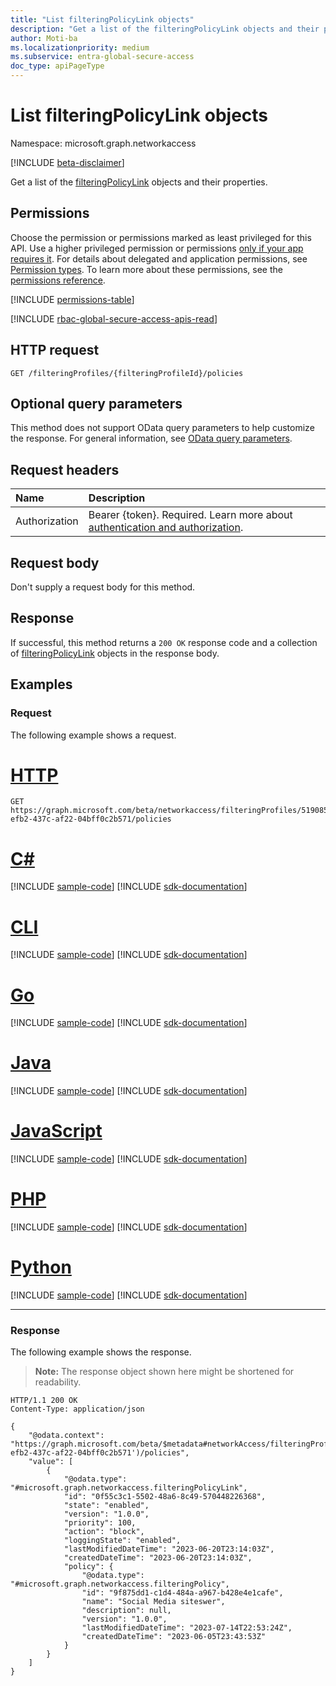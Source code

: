 ```yaml
---
title: "List filteringPolicyLink objects"
description: "Get a list of the filteringPolicyLink objects and their properties."
author: Moti-ba
ms.localizationpriority: medium
ms.subservice: entra-global-secure-access
doc_type: apiPageType
---
```


# List filteringPolicyLink objects
Namespace: microsoft.graph.networkaccess

[!INCLUDE [beta-disclaimer](../../includes/beta-disclaimer.md)]

Get a list of the [filteringPolicyLink](../resources/networkaccess-filteringpolicylink.md) objects and their properties.

## Permissions
Choose the permission or permissions marked as least privileged for this API. Use a higher privileged permission or permissions [only if your app requires it](/graph/permissions-overview#best-practices-for-using-microsoft-graph-permissions). For details about delegated and application permissions, see [Permission types](/graph/permissions-overview#permission-types). To learn more about these permissions, see the [permissions reference](/graph/permissions-reference).

<!-- { "blockType": "permissions", "name": "networkaccess_filteringpolicylink_list" } -->
[!INCLUDE [permissions-table](../includes/permissions/networkaccess-filteringpolicylink-list-permissions.md)]

[!INCLUDE [rbac-global-secure-access-apis-read](../includes/rbac-for-apis/rbac-global-secure-access-apis-read.md)]

## HTTP request

<!-- {
  "blockType": "ignored"
}
-->
``` http
GET /filteringProfiles/{filteringProfileId}/policies
```

## Optional query parameters
This method does not support OData query parameters to help customize the response. For general information, see [OData query parameters](/graph/query-parameters).

## Request headers
|Name|Description|
|:---|:---|
|Authorization|Bearer {token}. Required. Learn more about [authentication and authorization](/graph/auth/auth-concepts).|

## Request body
Don't supply a request body for this method.

## Response

If successful, this method returns a `200 OK` response code and a collection of [filteringPolicyLink](../resources/networkaccess-filteringpolicylink.md) objects in the response body.

## Examples

### Request
The following example shows a request.
# [HTTP](#tab/http)
<!-- {
  "blockType": "request",
  "name": "list_filteringpolicylink"
}
-->
``` http
GET https://graph.microsoft.com/beta/networkaccess/filteringProfiles/519085fd-efb2-437c-af22-04bff0c2b571/policies
```

# [C#](#tab/csharp)
[!INCLUDE [sample-code](../includes/snippets/csharp/list-filteringpolicylink-csharp-snippets.md)]
[!INCLUDE [sdk-documentation](../includes/snippets/snippets-sdk-documentation-link.md)]

# [CLI](#tab/cli)
[!INCLUDE [sample-code](../includes/snippets/cli/list-filteringpolicylink-cli-snippets.md)]
[!INCLUDE [sdk-documentation](../includes/snippets/snippets-sdk-documentation-link.md)]

# [Go](#tab/go)
[!INCLUDE [sample-code](../includes/snippets/go/list-filteringpolicylink-go-snippets.md)]
[!INCLUDE [sdk-documentation](../includes/snippets/snippets-sdk-documentation-link.md)]

# [Java](#tab/java)
[!INCLUDE [sample-code](../includes/snippets/java/list-filteringpolicylink-java-snippets.md)]
[!INCLUDE [sdk-documentation](../includes/snippets/snippets-sdk-documentation-link.md)]

# [JavaScript](#tab/javascript)
[!INCLUDE [sample-code](../includes/snippets/javascript/list-filteringpolicylink-javascript-snippets.md)]
[!INCLUDE [sdk-documentation](../includes/snippets/snippets-sdk-documentation-link.md)]

# [PHP](#tab/php)
[!INCLUDE [sample-code](../includes/snippets/php/list-filteringpolicylink-php-snippets.md)]
[!INCLUDE [sdk-documentation](../includes/snippets/snippets-sdk-documentation-link.md)]

# [Python](#tab/python)
[!INCLUDE [sample-code](../includes/snippets/python/list-filteringpolicylink-python-snippets.md)]
[!INCLUDE [sdk-documentation](../includes/snippets/snippets-sdk-documentation-link.md)]

---

### Response
The following example shows the response.
>**Note:** The response object shown here might be shortened for readability.
<!-- {
  "blockType": "response",
  "truncated": true,
  "@odata.type": "Collection(microsoft.graph.networkaccess.filteringPolicyLink)"
}
-->
``` http
HTTP/1.1 200 OK
Content-Type: application/json

{
    "@odata.context": "https://graph.microsoft.com/beta/$metadata#networkAccess/filteringProfiles('519085fd-efb2-437c-af22-04bff0c2b571')/policies",
    "value": [
        {
            "@odata.type": "#microsoft.graph.networkaccess.filteringPolicyLink",
            "id": "0f55c3c1-5502-48a6-8c49-570448226368",
            "state": "enabled",
            "version": "1.0.0",
            "priority": 100,
            "action": "block",
            "loggingState": "enabled",
            "lastModifiedDateTime": "2023-06-20T23:14:03Z",
            "createdDateTime": "2023-06-20T23:14:03Z",
            "policy": {
                "@odata.type": "#microsoft.graph.networkaccess.filteringPolicy",
                "id": "9f875dd1-c1d4-484a-a967-b428e4e1cafe",
                "name": "Social Media siteswer",
                "description": null,
                "version": "1.0.0",
                "lastModifiedDateTime": "2023-07-14T22:53:24Z",
                "createdDateTime": "2023-06-05T23:43:53Z"
            }
        }
    ]
}
```

